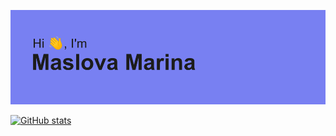 ![HI HEADER](./imgs/header.png)

[![GitHub stats](https://github-readme-stats.vercel.app/api?username=mymidiii&count_private=truei&show_icons=true&theme=react)](https://github.com/anuraghazra/github-readme-stat)

